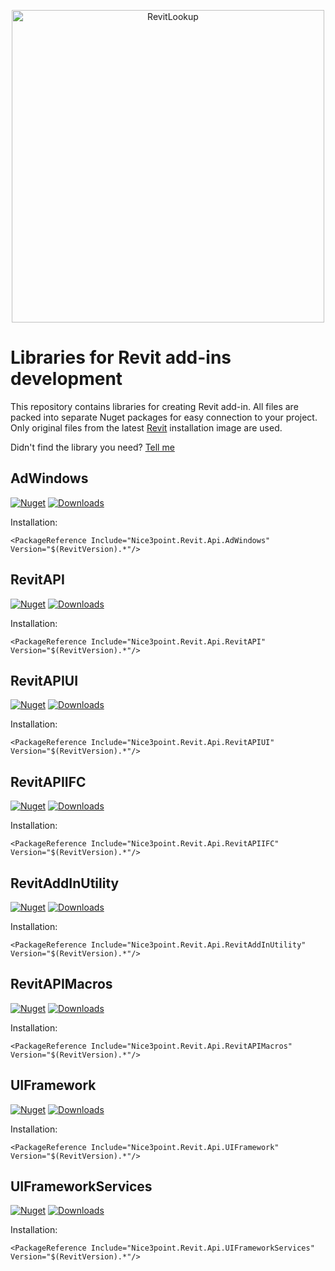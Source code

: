 <p align="center">
    <picture>
        <source media="(prefers-color-scheme: dark)" width="500" srcset="https://github.com/Nice3point/RevitApi/assets/20504884/093e1130-1aeb-427b-8231-d0a3f7d467f2">
        <img alt="RevitLookup" width="500" src="https://github.com/Nice3point/RevitApi/assets/20504884/fdc24b70-1dce-44f9-961f-7c4b467cc024">
    </picture>
</p>

# Libraries for Revit add-ins development

This repository contains libraries for creating Revit add-in. All files are packed into separate Nuget packages for easy connection to your project. Only original files from the
latest [Revit](https://www.autodesk.com/products/revit) installation image are used.

Didn't find the library you need? [Tell me](https://github.com/Nice3point/RevitApi/issues/new)

## AdWindows

[![Nuget](https://img.shields.io/nuget/vpre/Nice3point.Revit.Api.AdWindows?style=for-the-badge)](https://www.nuget.org/packages/Nice3point.Revit.Api.AdWindows)
[![Downloads](https://img.shields.io/nuget/dt/Nice3point.Revit.Api.AdWindows?style=for-the-badge)](https://www.nuget.org/packages/Nice3point.Revit.Api.AdWindows)

Installation:

```text
<PackageReference Include="Nice3point.Revit.Api.AdWindows" Version="$(RevitVersion).*"/>
```

## RevitAPI

[![Nuget](https://img.shields.io/nuget/vpre/Nice3point.Revit.Api.RevitAPI?style=for-the-badge)](https://www.nuget.org/packages/Nice3point.Revit.Api.RevitAPI)
[![Downloads](https://img.shields.io/nuget/dt/Nice3point.Revit.Api.RevitAPI?style=for-the-badge)](https://www.nuget.org/packages/Nice3point.Revit.Api.RevitAPI)

Installation:

```text
<PackageReference Include="Nice3point.Revit.Api.RevitAPI" Version="$(RevitVersion).*"/>
```

## RevitAPIUI

[![Nuget](https://img.shields.io/nuget/vpre/Nice3point.Revit.Api.RevitAPIUI?style=for-the-badge)](https://www.nuget.org/packages/Nice3point.Revit.Api.RevitAPIUI)
[![Downloads](https://img.shields.io/nuget/dt/Nice3point.Revit.Api.RevitAPIUI?style=for-the-badge)](https://www.nuget.org/packages/Nice3point.Revit.Api.RevitAPIUI)

Installation:

```text
<PackageReference Include="Nice3point.Revit.Api.RevitAPIUI" Version="$(RevitVersion).*"/>
```

## RevitAPIIFC

[![Nuget](https://img.shields.io/nuget/vpre/Nice3point.Revit.Api.RevitAPIIFC?style=for-the-badge)](https://www.nuget.org/packages/Nice3point.Revit.Api.RevitAPIIFC)
[![Downloads](https://img.shields.io/nuget/dt/Nice3point.Revit.Api.RevitAPIIFC?style=for-the-badge)](https://www.nuget.org/packages/Nice3point.Revit.Api.RevitAPIIFC)

Installation:

```text
<PackageReference Include="Nice3point.Revit.Api.RevitAPIIFC" Version="$(RevitVersion).*"/>
```

## RevitAddInUtility

[![Nuget](https://img.shields.io/nuget/vpre/Nice3point.Revit.Api.RevitAddInUtility?style=for-the-badge)](https://www.nuget.org/packages/Nice3point.Revit.Api.RevitAddInUtility/)
[![Downloads](https://img.shields.io/nuget/dt/Nice3point.Revit.Api.RevitAddInUtility?style=for-the-badge)](https://www.nuget.org/packages/Nice3point.Revit.Api.RevitAddInUtility/)

Installation:

```text
<PackageReference Include="Nice3point.Revit.Api.RevitAddInUtility" Version="$(RevitVersion).*"/>
```

## RevitAPIMacros

[![Nuget](https://img.shields.io/nuget/vpre/Nice3point.Revit.Api.RevitAPIMacros?style=for-the-badge)](https://www.nuget.org/packages/Nice3point.Revit.Api.RevitAPIMacros/)
[![Downloads](https://img.shields.io/nuget/dt/Nice3point.Revit.Api.RevitAPIMacros?style=for-the-badge)](https://www.nuget.org/packages/Nice3point.Revit.Api.RevitAPIMacros/)

Installation:

```text
<PackageReference Include="Nice3point.Revit.Api.RevitAPIMacros" Version="$(RevitVersion).*"/>
```

## UIFramework

[![Nuget](https://img.shields.io/nuget/vpre/Nice3point.Revit.Api.UIFramework?style=for-the-badge)](https://www.nuget.org/packages/Nice3point.Revit.Api.UIFramework/)
[![Downloads](https://img.shields.io/nuget/dt/Nice3point.Revit.Api.UIFramework?style=for-the-badge)](https://www.nuget.org/packages/Nice3point.Revit.Api.UIFramework/)

Installation:

```text
<PackageReference Include="Nice3point.Revit.Api.UIFramework" Version="$(RevitVersion).*"/>
```

## UIFrameworkServices

[![Nuget](https://img.shields.io/nuget/vpre/Nice3point.Revit.Api.UIFrameworkServices?style=for-the-badge)](https://www.nuget.org/packages/Nice3point.Revit.Api.UIFrameworkServices/)
[![Downloads](https://img.shields.io/nuget/vpre/Nice3point.Revit.Api.UIFrameworkServices?style=for-the-badge)](https://www.nuget.org/packages/Nice3point.Revit.Api.UIFrameworkServices/)

Installation:

```text
<PackageReference Include="Nice3point.Revit.Api.UIFrameworkServices" Version="$(RevitVersion).*"/>
```